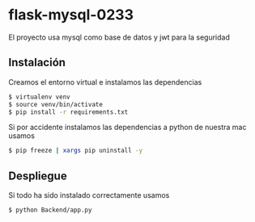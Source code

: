 # flask-mysql-0233

El proyecto usa mysql como base de datos y jwt para la seguridad

## Instalación

Creamos el entorno virtual e instalamos las dependencias

```sh
$ virtualenv venv
$ source venv/bin/activate
$ pip install -r requirements.txt
```

Si por accidente instalamos las dependencias a python de nuestra mac usamos
```sh
$ pip freeze | xargs pip uninstall -y
```

## Despliegue
Si todo ha sido instalado correctamente usamos

```sh
$ python Backend/app.py
```
